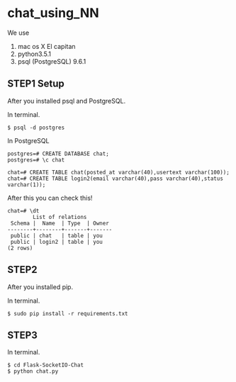 # chat_using_NN

We use

1. mac os X El capitan
2. python3.5.1
3. psql (PostgreSQL) 9.6.1

## STEP1 Setup

After you installed psql and PostgreSQL.

In terminal.

```Terminal: in terminal
$ psql -d postgres
```

In PostgreSQL
```
postgres=# CREATE DATABASE chat;
postgres=# \c chat

chat=# CREATE TABLE chat(posted_at varchar(40),usertext varchar(100));
chat=# CREATE TABLE login2(email varchar(40),pass varchar(40),status varchar(1));
```

After this you can check this!


```
chat=# \dt
        List of relations
 Schema |  Name  | Type  | Owner 
--------+--------+-------+-------
 public | chat   | table | you
 public | login2 | table | you
(2 rows)
```

## STEP2

After you installed pip.

In terminal.
```command:command
$ sudo pip install -r requirements.txt
```

## STEP3

In terminal.

```Terminal: in terminal
$ cd Flask-SocketIO-Chat
$ python chat.py
```

